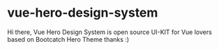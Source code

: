 # vue-hero-design-system
Hi there, Vue Hero Design System is open source UI-KIT for Vue lovers based on Bootcatch Hero Theme thanks :)
